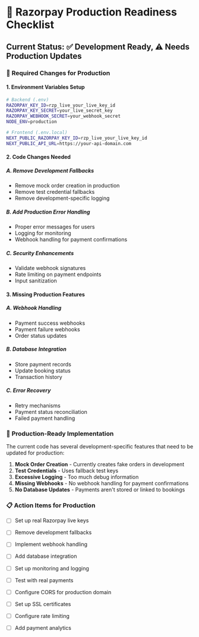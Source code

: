 # 🚀 Razorpay Production Readiness Checklist

## Current Status: ✅ Development Ready, ⚠️ Needs Production Updates

### 🔧 **Required Changes for Production**

#### 1. **Environment Variables Setup**
```bash
# Backend (.env)
RAZORPAY_KEY_ID=rzp_live_your_live_key_id
RAZORPAY_KEY_SECRET=your_live_secret_key
RAZORPAY_WEBHOOK_SECRET=your_webhook_secret
NODE_ENV=production

# Frontend (.env.local)
NEXT_PUBLIC_RAZORPAY_KEY_ID=rzp_live_your_live_key_id
NEXT_PUBLIC_API_URL=https://your-api-domain.com
```

#### 2. **Code Changes Needed**

##### A. Remove Development Fallbacks
- Remove mock order creation in production
- Remove test credential fallbacks
- Remove development-specific logging

##### B. Add Production Error Handling
- Proper error messages for users
- Logging for monitoring
- Webhook handling for payment confirmations

##### C. Security Enhancements
- Validate webhook signatures
- Rate limiting on payment endpoints
- Input sanitization

#### 3. **Missing Production Features**

##### A. Webhook Handling
- Payment success webhooks
- Payment failure webhooks
- Order status updates

##### B. Database Integration
- Store payment records
- Update booking status
- Transaction history

##### C. Error Recovery
- Retry mechanisms
- Payment status reconciliation
- Failed payment handling

### 🎯 **Production-Ready Implementation**

The current code has several development-specific features that need to be updated for production:

1. **Mock Order Creation** - Currently creates fake orders in development
2. **Test Credentials** - Uses fallback test keys
3. **Excessive Logging** - Too much debug information
4. **Missing Webhooks** - No webhook handling for payment confirmations
5. **No Database Updates** - Payments aren't stored or linked to bookings

### 📋 **Action Items for Production**

- [ ] Set up real Razorpay live keys
- [ ] Remove development fallbacks
- [ ] Implement webhook handling
- [ ] Add database integration
- [ ] Set up monitoring and logging
- [ ] Test with real payments
- [ ] Configure CORS for production domain
- [ ] Set up SSL certificates
- [ ] Configure rate limiting
- [ ] Add payment analytics









